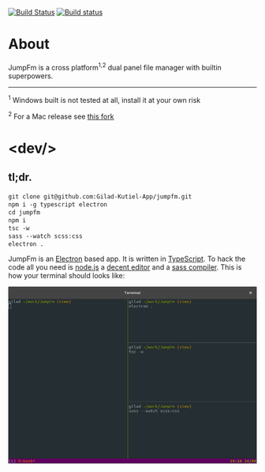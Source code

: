 [![Build Status](https://travis-ci.org/Gilad-Kutiel-App/jumpfm.svg?branch=master)](https://travis-ci.org/Gilad-Kutiel-App/jumpfm)  [![Build status](https://ci.appveyor.com/api/projects/status/g9ggpk5578fq56x2?svg=true)](https://ci.appveyor.com/project/gkutiel/jumpfm) 

# About

JumpFm is a cross platform<sup>1,2</sup> dual panel file manager with builtin superpowers. 

----
<sup>1</sup>
Windows built is not tested at all, install it at your own risk

<sup>2</sup>
For a Mac release see [this fork](https://github.com/heywoodlh/jumpfm)

# \<dev/\>

## tl;dr.
```
git clone git@github.com:Gilad-Kutiel-App/jumpfm.git
npm i -g typescript electron
cd jumpfm
npm i
tsc -w
sass --watch scss:css
electron .
```

JumpFm is an [Electron](https://electron.atom.io/) based app.
It is written in [TypeScript](https://www.typescriptlang.org/).
To hack the code all you need is [node.js](https://nodejs.org/en/) a
[decent editor](http://bit.ly/2wHIoSz) and a [sass compiler](http://sass-lang.com/).
This is how your terminal should looks like:

![](/misc/dev.png)



